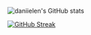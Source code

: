 ![daniielen's GitHub stats](https://github-readme-stats.vercel.app/api?username=daniielen&show_icons=true&theme=cobalt)

[![GitHub Streak](https://streak-stats.demolab.com?user=daniielen&hide_border=true)](https://git.io/streak-stats)

